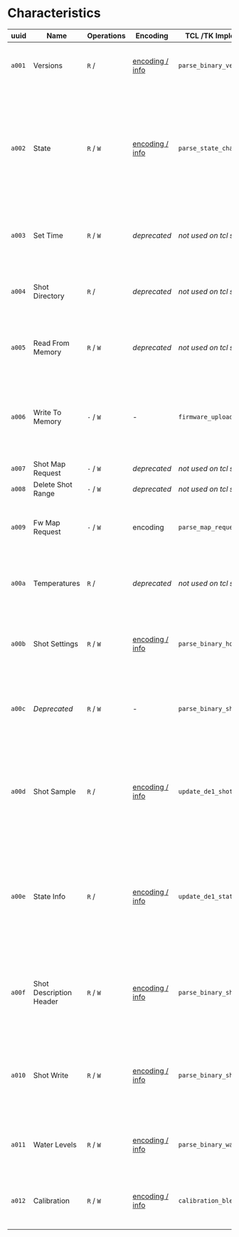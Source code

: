 # Characteristics

| uuid   | Name                    | Operations | Encoding                                      | TCL /TK Implementation        | Description                                                                                                                                |
| ------ | ----------------------- | ---------- | --------------------------------------------- | ----------------------------- | ------------------------------------------------------------------------------------------------------------------------------------------ |
| `a001` | Versions                | `R` /      | [encoding / info](./versions.md)              | `parse_binary_version_desc`   | Version descriptons for Bluetooth and the firmware                                                                                         |
| `a002` | State                   | `R` / `W`  | [encoding / info](./state.md)                 | `parse_state_change`          | Lets read read and set states (but not substates), cannot be subscribed to. Mainly use for setting state (ie. start espresso or steam etc) |
| `a003` | Set Time                | `R` / `W`  | _deprecated_                                  | _not used on tcl source code_ | deprecated maybe reading this gives you a bunch of zeros                                                                                   |
| `a004` | Shot Directory          | `R` /      | _deprecated_                                  | _not used on tcl source code_ | deprecated maybe reading this gives you a bunch of zeros                                                                                   |
| `a005` | Read From Memory        | `R` / `W`  | _deprecated_                                  | _not used on tcl source code_ | deprecated maybe reading this gives you a bunch of zeros                                                                                   |
| `a006` | Write To Memory         | `-` / `W`  | -                                             | `firmware_upload_next`        | _unclear_ logs "firmware write ack recved" \[sic!\], maybe part of the protocol to update the firmware                                     |
| `a007` | Shot Map Request        | `-` / `W`  | _deprecated_                                  | _not used on tcl source code_ | deprecated maybe                                                                                                                           |
| `a008` | Delete Shot Range       | `-` / `W`  | _deprecated_                                  | _not used on tcl source code_ | deprecated maybe                                                                                                                           |
| `a009` | Fw Map Request          | `-` / `W`  | encoding                                      | `parse_map_request`           | _unclear_ maybe something to prepare an update of the firmware                                                                             |
| `a00a` | Temperatures            | `R` /      | _deprecated_                                  | _not used on tcl source code_ | deprecated maybe reading this gives you a bunch of zeros                                                                                   |
| `a00b` | Shot Settings           | `R` / `W`  | [encoding / info](./shotSettings.md)          | `parse_binary_hotwater_desc`  | Settings for steam, hot water, espresso volume and group temperature                                                                       |
| `a00c` | _Deprecated_            | `R` / `W`  | -                                             | `parse_binary_shot_desc`      | _unclear_ docs say it's deprecated, reading this gives you a bunch of zeros                                                                |
| `a00d` | Shot Sample             | `R` /      | [encoding / info](./shot.md)                  | `update_de1_shotvalue`        | Notifies about the machines values (temparature, pressure and flow sensors) as well as the currently set targes for those values           |
| `a00e` | State Info              | `R` /      | [encoding / info](./stateInfo.md)             | `update_de1_state`            | State notifications. Can be used to read - _and get notified about_ - the current machine's state and substate (heating, pouring etc)      |
| `a00f` | Shot Description Header | `R` / `W`  | [encoding / info](./shotDescriptionHeader.md) | `parse_binary_shotdescheader` | _unclear_ this seems to be in use and the code is readable, I am not sure what this is used for though                                     |
| `a010` | Shot Write              | `R` / `W`  | [encoding / info](./shotFrame.md)             | `parse_binary_shotframe`      | _unclear_ this seems to be in use and the code is readable, I am not sure what this is used for though                                     |
| `a011` | Water Levels            | `R` / `W`  | [encoding / info](./water.md)                 | `parse_binary_water_level`    | Returns the current water level and the one the machine started with                                                                       |
| `a012` | Calibration             | `R` / `W`  | [encoding / info](./calibrate.md)             | `calibration_ble_received`    | _unclear_ for receiving calibration notifications, whatever that means                                                                     |
